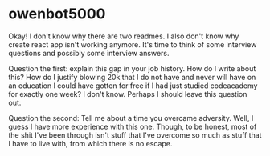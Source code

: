 # owenbot5000
Okay! I don't know why there are two readmes. I also don't know why create react app isn't working anymore. It's time to think of some interview questions and possibly some interview answers.

Question the first: explain this gap in your job history. How do I write about this? How do I justify blowing 20k that I do not have and never will have on an education I could have gotten for free if I had just studied codeacademy for exactly one week? I don't know. Perhaps I should leave this question out.

Question the second: Tell me about a time you overcame adversity.
Well, I guess I have more experience with this one. Though, to be honest, most of the shit I've been through isn't stuff that I've overcome so much as stuff that I have to live with, from which there is no escape.

